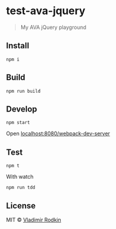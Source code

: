 # test-ava-jquery

> My AVA jQuery playground

## Install
```
npm i
```

## Build
```
npm run build
```

## Develop
```
npm start
```
Open [localhost:8080/webpack-dev-server](http://localhost:8080/webpack-dev-server/)

## Test
```
npm t
```

With watch
```
npm run tdd
```

## License
MIT © [Vladimir Rodkin](https://github.com/VovanR)
